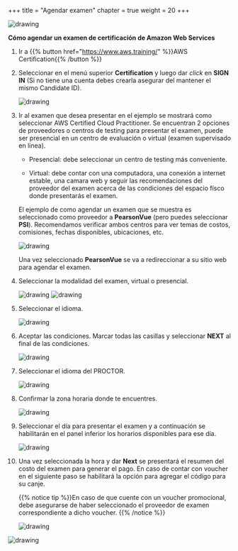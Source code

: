 +++ 
title = "Agendar examen" 
chapter = true 
weight = 20 
+++

<img src="images/logo-bar.png" alt="drawing"/>

**Cómo agendar un examen de certificación de Amazon Web Services**

1. Ir a {{% button href="https://www.aws.training/" %}}AWS Certification{{% /button %}}

1. Seleccionar en el menú superior **Certification** y luego dar *click* en **SIGN IN** (Si no tiene una cuenta debes crearla asegurar del mantener el mismo Candidate ID).

    <img src="images/Picture1.png" alt="drawing"/>

1. Ir al examen que desea presentar en el ejemplo se mostrará como seleccionar AWS Certified Cloud Practitioner. Se encuentran 2 opciones de proveedores o centros de testing para presentar el examen, puede ser presencial en un centro de evaluación o virtual (examen supervisado en línea).

    - Presencial: debe seleccionar un centro de testing más conveniente.

    - Virtual: debe contar con una computadora, una conexión a internet estable, una camara web y seguir las recomendaciones del proveedor del examen acerca de las condiciones del espacio físco donde presentarás el examen.

    El ejemplo de como agendar un examen que se muestra es seleccionado como proveedor a **PearsonVue** (pero puedes seleccionar **PSI**). Recomendamos verificar ambos centros para ver temas de costos, comisiones, fechas disponibles, ubicaciones, etc.

    <img src="images/Picture2.png" alt="drawing"/>

    Una vez seleccionado **PearsonVue** se va a redireccionar a su sitio web para agendar el examen.

1. Seleccionar la modalidad del examen, virtual o presencial.

    <img src="images/Picture3.png" alt="drawing"/>

    <img src="images/Picture4.png" alt="drawing"/>

1. Seleccionar el idioma.

    <img src="images/Picture5.png" alt="drawing"/>

1. Aceptar las condiciones. Marcar todas las casillas y seleccionar **NEXT** al final de las condiciones.

    <img src="images/Picture6.png" alt="drawing"/>

1. Seleccionar el idioma del PROCTOR.

    <img src="images/Picture7.png" alt="drawing"/>

1. Confirmar la zona horaria donde te encuentres.

    <img src="images/Picture8.png" alt="drawing"/>

1. Seleccionar el día para presentar el examen y a continuación se habilitarán en el panel inferior los horarios disponibles para ese día.

    <img src="images/Picture9.png" alt="drawing"/>

1. Una vez seleccionada la hora y dar **Next** se presentará el resumen del costo del examen para generar el pago. En caso de contar con voucher en el siguiente paso se habilitará la opción para agregar el código para su canje.

    {{% notice tip %}}En caso de que cuente con un voucher promocional, debe asegurarse de haber seleccionado el proveedor de examen correspondiente a dicho voucher.
    {{% /notice %}}

    <img src="images/Picture10.png" alt="drawing"/>

<img src="images/logo-bar.png" alt="drawing"/>